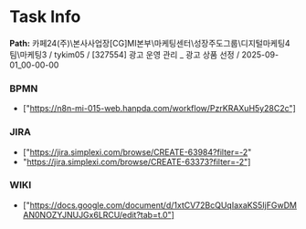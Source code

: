 # Task Info

**Path:** 카페24(주)\본사사업장\[CG]MI본부\마케팅센터\성장주도그룹\디지털마케팅4팀\마케팅3 / tykim05 / [327554] 광고 운영 관리 _ 광고 상품 선정 / 2025-09-01_00-00-00

### BPMN
- ["https://n8n-mi-015-web.hanpda.com/workflow/PzrKRAXuH5y28C2c"]

### JIRA
- ["https://jira.simplexi.com/browse/CREATE-63984?filter=-2"
- "https://jira.simplexi.com/browse/CREATE-63373?filter=-2"]

### WIKI
- ["https://docs.google.com/document/d/1xtCV72BcQUqIaxaKS5IjFGwDMAN0NOZYJNUJGx6LRCU/edit?tab=t.0"]


